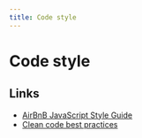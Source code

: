 ```yaml
---
title: Code style
---
```


# Code style

## Links

- [AirBnB JavaScript Style Guide](https://github.com/airbnb/javascript)
- [Clean code best practices](https://github.com/ryanmcdermott/clean-code-javascript/blob/master/README.md)
